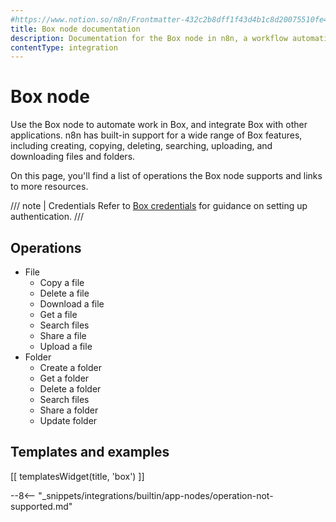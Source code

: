 ```yaml
---
#https://www.notion.so/n8n/Frontmatter-432c2b8dff1f43d4b1c8d20075510fe4
title: Box node documentation
description: Documentation for the Box node in n8n, a workflow automation platform. Includes details of operations and configuration, and links to examples and credentials information.
contentType: integration
---
```


# Box node

Use the Box node to automate work in Box, and integrate Box with other applications. n8n has built-in support for a wide range of Box features, including creating, copying, deleting, searching, uploading, and downloading files and folders.

On this page, you'll find a list of operations the Box node supports and links to more resources.

/// note | Credentials
Refer to [Box credentials](/integrations/builtin/credentials/box/) for guidance on setting up authentication. 
///
 

## Operations

* File
    * Copy a file
    * Delete a file
    * Download a file
    * Get a file
    * Search files
    * Share a file
    * Upload a file
* Folder
    * Create a folder
    * Get a folder
    * Delete a folder
    * Search files
    * Share a folder
    * Update folder

## Templates and examples

<!-- see https://www.notion.so/n8n/Pull-in-templates-for-the-integrations-pages-37c716837b804d30a33b47475f6e3780 -->
[[ templatesWidget(title, 'box') ]]

--8<-- "_snippets/integrations/builtin/app-nodes/operation-not-supported.md"

